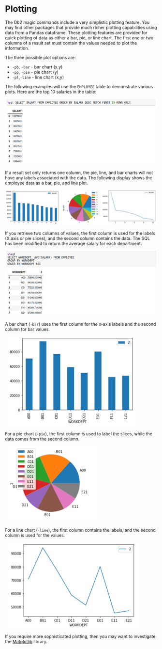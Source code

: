 # Plotting

The Db2 magic commands include a very simplistic plotting feature. You may find other packages that provide much richer plotting capabilities using data from a Pandas dataframe. These plotting features are provided for quick plotting of data as either a bar, pie, or line chart. The first one or two columns of a result set must contain the values needed to plot the information.

The three possible plot options are:

* `-pb`, `-bar` - bar chart (x,y)
* `-pp`, `-pie` - pie chart (y)
* `-pl`,`-line` - line chart (x,y)

The following examples will use the `EMPLOYEE` table to demonstrate various plots. Here are the top 10 salaries in the table:

![Plot 1](img/plot1.png)

If a result set only returns one column, the pie, line, and bar charts will not have any labels associated with the data. The following display shows the employee data as a bar, pie, and line plot.

![Plot 2](img/charts.png)

If you retrieve two columns of values, the first column is used for the labels (X axis or pie slices), and the second column contains the data. The SQL has been modified to return the average salary for each department.

![Plot 3](img/plot2.png)

A bar chart (`-bar`) uses the first column for the x-axis labels and the second column for bar values.

![Plot 4](img/plotbar.png)

For a pie chart (`-pie`), the first column is used to label the slices, while the data comes from the second column.

![Plot 5](img/plotpie.png)

For a line chart (`-line`), the first column contains the labels, and the second column is used for the values.

![Plot 6](img/plotline.png)

If you require more sophisticated plotting, then you may want to investigate the [Matplotlib](https://matplotlib.org/) library.